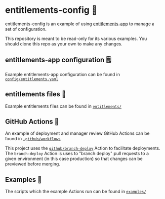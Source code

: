 # entitlements-config 📜

entitlements-config is an example of using [entitlements-app](https://github.com/github/entitlements-app) to manage a set of configuration.

This repository is meant to be read-only for its various examples. You should clone this repo as your own to make any changes.

## entitlements-app configuration 🗒️

Example entitlements-app configuration can be found in [`config/entitlements.yaml`](config/entitlements.yaml)

## entitlements files 📂

Example entitlements files can be found in [`entitlements/`](entitlements/)

## GitHub Actions 🚀

An example of deployment and manager review GitHub Actions can be found in [`.github/workflows`](.github/workflows)

This project uses the [`github/branch-deploy`](https://github.com/github/branch-deploy) Action to facilitate deployments. The `branch-deploy` Action is uses to "branch deploy" pull requests to a given environment (in this case production) so that changes can be previewed before merging.

## Examples 📸

The scripts which the example Actions run can be found in [`examples/`](examples/)
